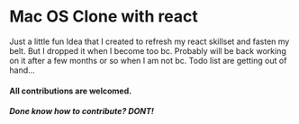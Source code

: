 # Mac OS Clone with react

Just a little fun Idea that I created to refresh my react skillset and fasten my belt. But I dropped it when I become too bc. Probably will be back working on it after a few months or so when I am not bc. Todo list are getting out of hand...

#### All contributions are welcomed.
##### Done know how to contribute? DONT!